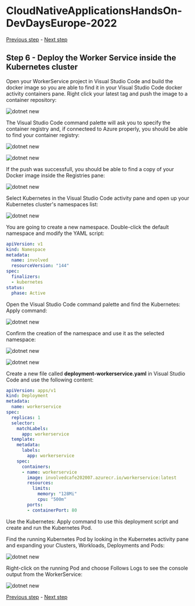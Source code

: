 # CloudNativeApplicationsHandsOn-DevDaysEurope-2022

[Previous step](../step-05/README.md) - [Next step](../step-07/README.md)

## Step 6 - Deploy the Worker Service inside the Kubernetes cluster

Open your WorkerService project in Visual Studio Code and build the docker image so you are able to find it in your Visual Studio Code docker activity containers pane. Right click your latest tag and push the image to a container repository:

![dotnet new](sshot-28.png)

The Visual Studio Code command palette will ask you to specify the container registry and, if connecteed to Azure properly, you should be able to find your container registry:

![dotnet new](sshot-29.png)

![dotnet new](sshot-30.png)

If the push was successfull, you should be able to find a copy of your Docker image inside the Registries pane:

![dotnet new](sshot-31.png)

Select Kubernetes in the Visual Studio Code activity pane and open up your Kubernetes cluster's namespaces list:

![dotnet new](sshot-32.png)

You are going to create a new namespace. Double-click the default namespace and modify the YAML script:

```yaml
apiVersion: v1
kind: Namespace
metadata:
  name: involved
  resourceVersion: "144"
spec:
  finalizers:
  - kubernetes
status:
  phase: Active
```

Open the Visual Studio Code command palette and find the Kubernetes: Apply command:

![dotnet new](sshot-33.png)

Confirm the creation of the namespace and use it as the selected namespace:

![dotnet new](sshot-34.png)

![dotnet new](sshot-35.png)

Create a new file called **deployment-workerservice.yaml** in Visual Studio Code and use the following content:

```yaml
apiVersion: apps/v1
kind: Deployment
metadata:
  name: workerservice
spec:
  replicas: 1
  selector:
    matchLabels:
      app: workerservice
  template:
    metadata:
      labels:
        app: workerservice
    spec:
      containers:
      - name: workerservice
        image: involvedcafe202007.azurecr.io/workerservice:latest
        resources:
          limits:
            memory: "128Mi"
            cpu: "500m"
        ports:
        - containerPort: 80
```

Use the Kubernetes: Apply command to use this deployment script and create and run the Kubernetes Pod.

Find the running Kubernetes Pod by looking in the Kubernetes activity pane and expanding your Clusters, Workloads, Deployments and Pods:

![dotnet new](sshot-36.png)

Right-click on the running Pod and choose Follows Logs to see the console output from the WorkerService:

![dotnet new](sshot-37.png)

[Previous step](../step-05/README.md) - [Next step](../step-07/README.md)